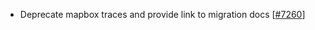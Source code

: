  - Deprecate mapbox traces and provide link to migration docs [[#7260](https://github.com/plotly/plotly.js/pull/7260)]
